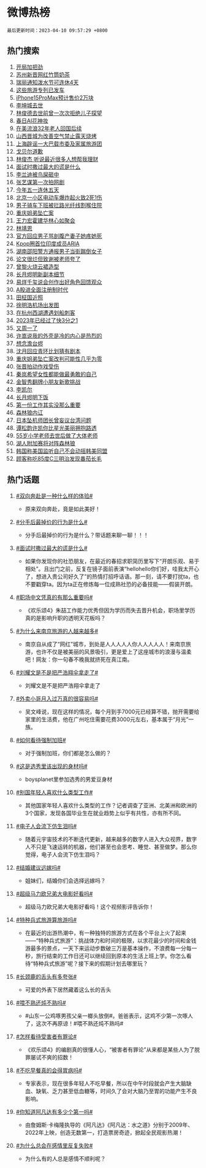 # 微博热榜

`最后更新时间：2023-04-10 09:57:29 +0800`

## 热门搜索

1. [开局加把劲](https://m.weibo.cn/search?containerid=100103type%3D1%26t%3D10%26q%3D%23%E5%BC%80%E5%B1%80%E5%8A%A0%E6%8A%8A%E5%8A%B2%23&stream_entry_id=51&isnewpage=1&extparam=seat%3D1%26stream_entry_id%3D51%26c_type%3D51%26cate%3D10103%26filter_type%3Drealtimehot%26dgr%3D0%26pos%3D0%26display_time%3D1681091848%26pre_seqid%3D1681091848247013081189&luicode=10000011&lfid=106003type%253D25%2526t%253D3%2526disable_hot%253D1%2526filter_type%253Drealtimehot)
1. [苏州新晋网红竹筒奶茶](https://m.weibo.cn/search?containerid=100103type%3D1%26t%3D10%26q%3D%23%E8%8B%8F%E5%B7%9E%E6%96%B0%E6%99%8B%E7%BD%91%E7%BA%A2%E7%AB%B9%E7%AD%92%E5%A5%B6%E8%8C%B6%23&stream_entry_id=31&isnewpage=1&extparam=seat%3D1%26filter_type%3Drealtimehot%26lcate%3D5001%26flag%3D0%26stream_entry_id%3D31%26realpos%3D1%26pos%3D0%26q%3D%2523%25E8%258B%258F%25E5%25B7%259E%25E6%2596%25B0%25E6%2599%258B%25E7%25BD%2591%25E7%25BA%25A2%25E7%25AB%25B9%25E7%25AD%2592%25E5%25A5%25B6%25E8%258C%25B6%2523%26band_rank%3D1%26cate%3D5001%26dgr%3D0%26c_type%3D31%26display_time%3D1681091848%26pre_seqid%3D1681091848247013081189&luicode=10000011&lfid=106003type%253D25%2526t%253D3%2526disable_hot%253D1%2526filter_type%253Drealtimehot)
1. [瑞丽通知泼水节可连休4天](https://m.weibo.cn/search?containerid=100103type%3D1%26t%3D10%26q%3D%23%E7%91%9E%E4%B8%BD%E9%80%9A%E7%9F%A5%E6%B3%BC%E6%B0%B4%E8%8A%82%E5%8F%AF%E8%BF%9E%E4%BC%914%E5%A4%A9%23&stream_entry_id=31&isnewpage=1&extparam=seat%3D1%26filter_type%3Drealtimehot%26lcate%3D5001%26flag%3D1%26stream_entry_id%3D31%26realpos%3D2%26pos%3D1%26q%3D%2523%25E7%2591%259E%25E4%25B8%25BD%25E9%2580%259A%25E7%259F%25A5%25E6%25B3%25BC%25E6%25B0%25B4%25E8%258A%2582%25E5%258F%25AF%25E8%25BF%259E%25E4%25BC%25914%25E5%25A4%25A9%2523%26band_rank%3D2%26cate%3D5001%26dgr%3D0%26c_type%3D31%26display_time%3D1681091848%26pre_seqid%3D1681091848247013081189&luicode=10000011&lfid=106003type%253D25%2526t%253D3%2526disable_hot%253D1%2526filter_type%253Drealtimehot)
1. [这些旅游专列已发车](https://m.weibo.cn/search?containerid=100103type%3D1%26t%3D10%26q%3D%23%E8%BF%99%E4%BA%9B%E6%97%85%E6%B8%B8%E4%B8%93%E5%88%97%E5%B7%B2%E5%8F%91%E8%BD%A6%23&stream_entry_id=31&isnewpage=1&extparam=seat%3D1%26filter_type%3Drealtimehot%26lcate%3D5001%26flag%3D0%26stream_entry_id%3D31%26realpos%3D3%26pos%3D2%26q%3D%2523%25E8%25BF%2599%25E4%25BA%259B%25E6%2597%2585%25E6%25B8%25B8%25E4%25B8%2593%25E5%2588%2597%25E5%25B7%25B2%25E5%258F%2591%25E8%25BD%25A6%2523%26band_rank%3D3%26cate%3D5001%26dgr%3D0%26c_type%3D31%26display_time%3D1681091848%26pre_seqid%3D1681091848247013081189&luicode=10000011&lfid=106003type%253D25%2526t%253D3%2526disable_hot%253D1%2526filter_type%253Drealtimehot)
1. [iPhone15ProMax预计售价2万块](https://m.weibo.cn/search?containerid=100103type%3D1%26t%3D10%26q%3D%23iPhone15ProMax%E9%A2%84%E8%AE%A1%E5%94%AE%E4%BB%B72%E4%B8%87%E5%9D%97%23&stream_entry_id=31&isnewpage=1&extparam=seat%3D1%26filter_type%3Drealtimehot%26lcate%3D5001%26flag%3D1%26stream_entry_id%3D31%26realpos%3D4%26pos%3D3%26q%3D%2523iPhone15ProMax%25E9%25A2%2584%25E8%25AE%25A1%25E5%2594%25AE%25E4%25BB%25B72%25E4%25B8%2587%25E5%259D%2597%2523%26band_rank%3D4%26cate%3D5001%26dgr%3D0%26c_type%3D31%26display_time%3D1681091848%26pre_seqid%3D1681091848247013081189&luicode=10000011&lfid=106003type%253D25%2526t%253D3%2526disable_hot%253D1%2526filter_type%253Drealtimehot)
1. [李坤城去世](https://m.weibo.cn/search?containerid=100103type%3D1%26t%3D10%26q%3D%23%E6%9D%8E%E5%9D%A4%E5%9F%8E%E5%8E%BB%E4%B8%96%23&stream_entry_id=31&isnewpage=1&extparam=seat%3D1%26filter_type%3Drealtimehot%26lcate%3D5001%26flag%3D2%26stream_entry_id%3D31%26realpos%3D5%26pos%3D4%26q%3D%2523%25E6%259D%258E%25E5%259D%25A4%25E5%259F%258E%25E5%258E%25BB%25E4%25B8%2596%2523%26band_rank%3D5%26cate%3D5001%26dgr%3D0%26c_type%3D31%26display_time%3D1681091848%26pre_seqid%3D1681091848247013081189&luicode=10000011&lfid=106003type%253D25%2526t%253D3%2526disable_hot%253D1%2526filter_type%253Drealtimehot)
1. [林俊德去世前曾一次次拒绝儿子探望](https://m.weibo.cn/search?containerid=100103type%3D1%26t%3D10%26q%3D%23%E6%9E%97%E4%BF%8A%E5%BE%B7%E5%8E%BB%E4%B8%96%E5%89%8D%E6%9B%BE%E4%B8%80%E6%AC%A1%E6%AC%A1%E6%8B%92%E7%BB%9D%E5%84%BF%E5%AD%90%E6%8E%A2%E6%9C%9B%23&stream_entry_id=31&isnewpage=1&extparam=seat%3D1%26filter_type%3Drealtimehot%26lcate%3D5001%26flag%3D0%26stream_entry_id%3D31%26realpos%3D6%26pos%3D5%26q%3D%2523%25E6%259E%2597%25E4%25BF%258A%25E5%25BE%25B7%25E5%258E%25BB%25E4%25B8%2596%25E5%2589%258D%25E6%259B%25BE%25E4%25B8%2580%25E6%25AC%25A1%25E6%25AC%25A1%25E6%258B%2592%25E7%25BB%259D%25E5%2584%25BF%25E5%25AD%2590%25E6%258E%25A2%25E6%259C%259B%2523%26band_rank%3D6%26cate%3D5001%26dgr%3D0%26c_type%3D31%26display_time%3D1681091848%26pre_seqid%3D1681091848247013081189&luicode=10000011&lfid=106003type%253D25%2526t%253D3%2526disable_hot%253D1%2526filter_type%253Drealtimehot)
1. [春日AI花神妆](https://m.weibo.cn/search?containerid=100103type%3D1%26t%3D10%26q%3D%23%E6%98%A5%E6%97%A5AI%E8%8A%B1%E7%A5%9E%E5%A6%86%23&stream_entry_id=31&isnewpage=1&extparam=seat%3D1%26dgr%3D0%26filter_type%3Drealtimehot%26topic_ad%3D1%26lcate%3D5001%26stream_entry_id%3D31%26pos%3D6%26q%3D%2523%25E6%2598%25A5%25E6%2597%25A5AI%25E8%258A%25B1%25E7%25A5%259E%25E5%25A6%2586%2523%26band_rank%3D7%26cate%3D5001%26adid%3D185859%26c_type%3D31%26display_time%3D1681091848%26pre_seqid%3D1681091848247013081189&luicode=10000011&lfid=106003type%253D25%2526t%253D3%2526disable_hot%253D1%2526filter_type%253Drealtimehot)
1. [在美流浪32年老人回国后续](https://m.weibo.cn/search?containerid=100103type%3D1%26t%3D10%26q%3D%23%E5%9C%A8%E7%BE%8E%E6%B5%81%E6%B5%AA32%E5%B9%B4%E8%80%81%E4%BA%BA%E5%9B%9E%E5%9B%BD%E5%90%8E%E7%BB%AD%23&stream_entry_id=31&isnewpage=1&extparam=seat%3D1%26filter_type%3Drealtimehot%26lcate%3D5001%26flag%3D1%26stream_entry_id%3D31%26realpos%3D7%26pos%3D7%26q%3D%2523%25E5%259C%25A8%25E7%25BE%258E%25E6%25B5%2581%25E6%25B5%25AA32%25E5%25B9%25B4%25E8%2580%2581%25E4%25BA%25BA%25E5%259B%259E%25E5%259B%25BD%25E5%2590%258E%25E7%25BB%25AD%2523%26band_rank%3D7%26cate%3D5001%26dgr%3D0%26c_type%3D31%26display_time%3D1681091848%26pre_seqid%3D1681091848247013081189&luicode=10000011&lfid=106003type%253D25%2526t%253D3%2526disable_hot%253D1%2526filter_type%253Drealtimehot)
1. [山西晋城为改善空气禁止露天烧烤](https://m.weibo.cn/search?containerid=100103type%3D1%26t%3D10%26q%3D%23%E5%B1%B1%E8%A5%BF%E6%99%8B%E5%9F%8E%E4%B8%BA%E6%94%B9%E5%96%84%E7%A9%BA%E6%B0%94%E7%A6%81%E6%AD%A2%E9%9C%B2%E5%A4%A9%E7%83%A7%E7%83%A4%23&stream_entry_id=31&isnewpage=1&extparam=seat%3D1%26filter_type%3Drealtimehot%26lcate%3D5001%26flag%3D1%26stream_entry_id%3D31%26realpos%3D8%26pos%3D8%26q%3D%2523%25E5%25B1%25B1%25E8%25A5%25BF%25E6%2599%258B%25E5%259F%258E%25E4%25B8%25BA%25E6%2594%25B9%25E5%2596%2584%25E7%25A9%25BA%25E6%25B0%2594%25E7%25A6%2581%25E6%25AD%25A2%25E9%259C%25B2%25E5%25A4%25A9%25E7%2583%25A7%25E7%2583%25A4%2523%26band_rank%3D8%26cate%3D5001%26dgr%3D0%26c_type%3D31%26display_time%3D1681091848%26pre_seqid%3D1681091848247013081189&luicode=10000011&lfid=106003type%253D25%2526t%253D3%2526disable_hot%253D1%2526filter_type%253Drealtimehot)
1. [上海辟谣一大巴载市委及家属旅游团](https://m.weibo.cn/search?containerid=100103type%3D1%26t%3D10%26q%3D%23%E4%B8%8A%E6%B5%B7%E8%BE%9F%E8%B0%A3%E4%B8%80%E5%A4%A7%E5%B7%B4%E8%BD%BD%E5%B8%82%E5%A7%94%E5%8F%8A%E5%AE%B6%E5%B1%9E%E6%97%85%E6%B8%B8%E5%9B%A2%23&stream_entry_id=31&isnewpage=1&extparam=seat%3D1%26filter_type%3Drealtimehot%26lcate%3D5001%26flag%3D0%26stream_entry_id%3D31%26realpos%3D9%26pos%3D9%26q%3D%2523%25E4%25B8%258A%25E6%25B5%25B7%25E8%25BE%259F%25E8%25B0%25A3%25E4%25B8%2580%25E5%25A4%25A7%25E5%25B7%25B4%25E8%25BD%25BD%25E5%25B8%2582%25E5%25A7%2594%25E5%258F%258A%25E5%25AE%25B6%25E5%25B1%259E%25E6%2597%2585%25E6%25B8%25B8%25E5%259B%25A2%2523%26band_rank%3D9%26cate%3D5001%26dgr%3D0%26c_type%3D31%26display_time%3D1681091848%26pre_seqid%3D1681091848247013081189&luicode=10000011&lfid=106003type%253D25%2526t%253D3%2526disable_hot%253D1%2526filter_type%253Drealtimehot)
1. [戈贝尔道歉](https://m.weibo.cn/search?containerid=100103type%3D1%26t%3D10%26q%3D%23%E6%88%88%E8%B4%9D%E5%B0%94%E9%81%93%E6%AD%89%23&stream_entry_id=31&isnewpage=1&extparam=seat%3D1%26filter_type%3Drealtimehot%26lcate%3D5001%26flag%3D1%26stream_entry_id%3D31%26realpos%3D10%26pos%3D10%26q%3D%2523%25E6%2588%2588%25E8%25B4%259D%25E5%25B0%2594%25E9%2581%2593%25E6%25AD%2589%2523%26band_rank%3D10%26cate%3D5001%26dgr%3D0%26c_type%3D31%26display_time%3D1681091848%26pre_seqid%3D1681091848247013081189&luicode=10000011&lfid=106003type%253D25%2526t%253D3%2526disable_hot%253D1%2526filter_type%253Drealtimehot)
1. [林俊杰 听说最近很多人想帮我理财](https://m.weibo.cn/search?containerid=100103type%3D1%26t%3D10%26q%3D%E6%9E%97%E4%BF%8A%E6%9D%B0+%E5%90%AC%E8%AF%B4%E6%9C%80%E8%BF%91%E5%BE%88%E5%A4%9A%E4%BA%BA%E6%83%B3%E5%B8%AE%E6%88%91%E7%90%86%E8%B4%A2&stream_entry_id=31&isnewpage=1&extparam=seat%3D1%26filter_type%3Drealtimehot%26lcate%3D5001%26flag%3D2%26stream_entry_id%3D31%26realpos%3D11%26pos%3D11%26q%3D%25E6%259E%2597%25E4%25BF%258A%25E6%259D%25B0%2520%25E5%2590%25AC%25E8%25AF%25B4%25E6%259C%2580%25E8%25BF%2591%25E5%25BE%2588%25E5%25A4%259A%25E4%25BA%25BA%25E6%2583%25B3%25E5%25B8%25AE%25E6%2588%2591%25E7%2590%2586%25E8%25B4%25A2%26band_rank%3D11%26cate%3D5001%26dgr%3D0%26c_type%3D31%26display_time%3D1681091848%26pre_seqid%3D1681091848247013081189&luicode=10000011&lfid=106003type%253D25%2526t%253D3%2526disable_hot%253D1%2526filter_type%253Drealtimehot)
1. [面试时撒过最大的谎是什么](https://m.weibo.cn/search?containerid=100103type%3D1%26t%3D10%26q%3D%23%E9%9D%A2%E8%AF%95%E6%97%B6%E6%92%92%E8%BF%87%E6%9C%80%E5%A4%A7%E7%9A%84%E8%B0%8E%E6%98%AF%E4%BB%80%E4%B9%88%23&stream_entry_id=31&isnewpage=1&extparam=seat%3D1%26filter_type%3Drealtimehot%26lcate%3D5001%26flag%3D1%26stream_entry_id%3D31%26realpos%3D12%26pos%3D12%26q%3D%2523%25E9%259D%25A2%25E8%25AF%2595%25E6%2597%25B6%25E6%2592%2592%25E8%25BF%2587%25E6%259C%2580%25E5%25A4%25A7%25E7%259A%2584%25E8%25B0%258E%25E6%2598%25AF%25E4%25BB%2580%25E4%25B9%2588%2523%26band_rank%3D12%26cate%3D5001%26dgr%3D0%26c_type%3D31%26display_time%3D1681091848%26pre_seqid%3D1681091848247013081189&luicode=10000011&lfid=106003type%253D25%2526t%253D3%2526disable_hot%253D1%2526filter_type%253Drealtimehot)
1. [李兰迪被鸟屎砸中](https://m.weibo.cn/search?containerid=100103type%3D1%26t%3D10%26q%3D%23%E6%9D%8E%E5%85%B0%E8%BF%AA%E8%A2%AB%E9%B8%9F%E5%B1%8E%E7%A0%B8%E4%B8%AD%23&stream_entry_id=31&isnewpage=1&extparam=seat%3D1%26filter_type%3Drealtimehot%26lcate%3D5001%26flag%3D0%26stream_entry_id%3D31%26realpos%3D13%26pos%3D13%26q%3D%2523%25E6%259D%258E%25E5%2585%25B0%25E8%25BF%25AA%25E8%25A2%25AB%25E9%25B8%259F%25E5%25B1%258E%25E7%25A0%25B8%25E4%25B8%25AD%2523%26band_rank%3D13%26cate%3D5001%26dgr%3D0%26c_type%3D31%26display_time%3D1681091848%26pre_seqid%3D1681091848247013081189&luicode=10000011&lfid=106003type%253D25%2526t%253D3%2526disable_hot%253D1%2526filter_type%253Drealtimehot)
1. [张艺谋第一次拍网剧](https://m.weibo.cn/search?containerid=100103type%3D1%26t%3D10%26q%3D%23%E5%BC%A0%E8%89%BA%E8%B0%8B%E7%AC%AC%E4%B8%80%E6%AC%A1%E6%8B%8D%E7%BD%91%E5%89%A7%23&stream_entry_id=31&isnewpage=1&extparam=seat%3D1%26filter_type%3Drealtimehot%26lcate%3D5001%26flag%3D0%26stream_entry_id%3D31%26realpos%3D14%26pos%3D14%26q%3D%2523%25E5%25BC%25A0%25E8%2589%25BA%25E8%25B0%258B%25E7%25AC%25AC%25E4%25B8%2580%25E6%25AC%25A1%25E6%258B%258D%25E7%25BD%2591%25E5%2589%25A7%2523%26band_rank%3D14%26cate%3D5001%26dgr%3D0%26c_type%3D31%26display_time%3D1681091848%26pre_seqid%3D1681091848247013081189&luicode=10000011&lfid=106003type%253D25%2526t%253D3%2526disable_hot%253D1%2526filter_type%253Drealtimehot)
1. [今年五一连休五天](https://m.weibo.cn/search?containerid=100103type%3D1%26t%3D10%26q%3D%23%E4%BB%8A%E5%B9%B4%E4%BA%94%E4%B8%80%E8%BF%9E%E4%BC%91%E4%BA%94%E5%A4%A9%23&stream_entry_id=31&isnewpage=1&extparam=seat%3D1%26filter_type%3Drealtimehot%26lcate%3D5001%26flag%3D1%26stream_entry_id%3D31%26realpos%3D15%26pos%3D15%26q%3D%2523%25E4%25BB%258A%25E5%25B9%25B4%25E4%25BA%2594%25E4%25B8%2580%25E8%25BF%259E%25E4%25BC%2591%25E4%25BA%2594%25E5%25A4%25A9%2523%26band_rank%3D15%26cate%3D5001%26dgr%3D0%26c_type%3D31%26display_time%3D1681091848%26pre_seqid%3D1681091848247013081189&luicode=10000011&lfid=106003type%253D25%2526t%253D3%2526disable_hot%253D1%2526filter_type%253Drealtimehot)
1. [北京一小区电动车爆炸起火致2死1伤](https://m.weibo.cn/search?containerid=100103type%3D1%26t%3D10%26q%3D%23%E5%8C%97%E4%BA%AC%E4%B8%80%E5%B0%8F%E5%8C%BA%E7%94%B5%E5%8A%A8%E8%BD%A6%E7%88%86%E7%82%B8%E8%B5%B7%E7%81%AB%E8%87%B42%E6%AD%BB1%E4%BC%A4%23&stream_entry_id=31&isnewpage=1&extparam=seat%3D1%26filter_type%3Drealtimehot%26lcate%3D5001%26flag%3D0%26stream_entry_id%3D31%26realpos%3D16%26pos%3D16%26q%3D%2523%25E5%258C%2597%25E4%25BA%25AC%25E4%25B8%2580%25E5%25B0%258F%25E5%258C%25BA%25E7%2594%25B5%25E5%258A%25A8%25E8%25BD%25A6%25E7%2588%2586%25E7%2582%25B8%25E8%25B5%25B7%25E7%2581%25AB%25E8%2587%25B42%25E6%25AD%25BB1%25E4%25BC%25A4%2523%26band_rank%3D16%26cate%3D5001%26dgr%3D0%26c_type%3D31%26display_time%3D1681091848%26pre_seqid%3D1681091848247013081189&luicode=10000011&lfid=106003type%253D25%2526t%253D3%2526disable_hot%253D1%2526filter_type%253Drealtimehot)
1. [男子骑车下班被拦路光纤线割喉住院](https://m.weibo.cn/search?containerid=100103type%3D1%26t%3D10%26q%3D%23%E7%94%B7%E5%AD%90%E9%AA%91%E8%BD%A6%E4%B8%8B%E7%8F%AD%E8%A2%AB%E6%8B%A6%E8%B7%AF%E5%85%89%E7%BA%A4%E7%BA%BF%E5%89%B2%E5%96%89%E4%BD%8F%E9%99%A2%23&stream_entry_id=31&isnewpage=1&extparam=seat%3D1%26filter_type%3Drealtimehot%26lcate%3D5001%26flag%3D0%26stream_entry_id%3D31%26realpos%3D17%26pos%3D17%26q%3D%2523%25E7%2594%25B7%25E5%25AD%2590%25E9%25AA%2591%25E8%25BD%25A6%25E4%25B8%258B%25E7%258F%25AD%25E8%25A2%25AB%25E6%258B%25A6%25E8%25B7%25AF%25E5%2585%2589%25E7%25BA%25A4%25E7%25BA%25BF%25E5%2589%25B2%25E5%2596%2589%25E4%25BD%258F%25E9%2599%25A2%2523%26band_rank%3D17%26cate%3D5001%26dgr%3D0%26c_type%3D31%26display_time%3D1681091848%26pre_seqid%3D1681091848247013081189&luicode=10000011&lfid=106003type%253D25%2526t%253D3%2526disable_hot%253D1%2526filter_type%253Drealtimehot)
1. [重庆姐弟坠亡案](https://m.weibo.cn/search?containerid=100103type%3D1%26t%3D10%26q%3D%E9%87%8D%E5%BA%86%E5%A7%90%E5%BC%9F%E5%9D%A0%E4%BA%A1%E6%A1%88&stream_entry_id=31&isnewpage=1&extparam=seat%3D1%26filter_type%3Drealtimehot%26lcate%3D5001%26flag%3D0%26stream_entry_id%3D31%26realpos%3D18%26pos%3D18%26q%3D%25E9%2587%258D%25E5%25BA%2586%25E5%25A7%2590%25E5%25BC%259F%25E5%259D%25A0%25E4%25BA%25A1%25E6%25A1%2588%26band_rank%3D18%26cate%3D5001%26dgr%3D0%26c_type%3D31%26display_time%3D1681091848%26pre_seqid%3D1681091848247013081189&luicode=10000011&lfid=106003type%253D25%2526t%253D3%2526disable_hot%253D1%2526filter_type%253Drealtimehot)
1. [王力宏霍建华林心如聚会](https://m.weibo.cn/search?containerid=100103type%3D1%26t%3D10%26q%3D%23%E7%8E%8B%E5%8A%9B%E5%AE%8F%E9%9C%8D%E5%BB%BA%E5%8D%8E%E6%9E%97%E5%BF%83%E5%A6%82%E8%81%9A%E4%BC%9A%23&stream_entry_id=31&isnewpage=1&extparam=seat%3D1%26filter_type%3Drealtimehot%26lcate%3D5001%26flag%3D2%26stream_entry_id%3D31%26realpos%3D19%26pos%3D19%26q%3D%2523%25E7%258E%258B%25E5%258A%259B%25E5%25AE%258F%25E9%259C%258D%25E5%25BB%25BA%25E5%258D%258E%25E6%259E%2597%25E5%25BF%2583%25E5%25A6%2582%25E8%2581%259A%25E4%25BC%259A%2523%26band_rank%3D19%26cate%3D5001%26dgr%3D0%26c_type%3D31%26display_time%3D1681091848%26pre_seqid%3D1681091848247013081189&luicode=10000011&lfid=106003type%253D25%2526t%253D3%2526disable_hot%253D1%2526filter_type%253Drealtimehot)
1. [林靖恩](https://m.weibo.cn/search?containerid=100103type%3D1%26t%3D10%26q%3D%E6%9E%97%E9%9D%96%E6%81%A9&stream_entry_id=31&isnewpage=1&extparam=seat%3D1%26filter_type%3Drealtimehot%26lcate%3D5001%26flag%3D0%26stream_entry_id%3D31%26realpos%3D20%26pos%3D20%26q%3D%25E6%259E%2597%25E9%259D%2596%25E6%2581%25A9%26band_rank%3D20%26cate%3D5001%26dgr%3D0%26c_type%3D31%26display_time%3D1681091848%26pre_seqid%3D1681091848247013081189&luicode=10000011&lfid=106003type%253D25%2526t%253D3%2526disable_hot%253D1%2526filter_type%253Drealtimehot)
1. [官方回应男子骂剖腹产妻子她疼她死](https://m.weibo.cn/search?containerid=100103type%3D1%26t%3D10%26q%3D%23%E5%AE%98%E6%96%B9%E5%9B%9E%E5%BA%94%E7%94%B7%E5%AD%90%E9%AA%82%E5%89%96%E8%85%B9%E4%BA%A7%E5%A6%BB%E5%AD%90%E5%A5%B9%E7%96%BC%E5%A5%B9%E6%AD%BB%23&stream_entry_id=31&isnewpage=1&extparam=seat%3D1%26filter_type%3Drealtimehot%26lcate%3D5001%26flag%3D0%26stream_entry_id%3D31%26realpos%3D21%26pos%3D21%26q%3D%2523%25E5%25AE%2598%25E6%2596%25B9%25E5%259B%259E%25E5%25BA%2594%25E7%2594%25B7%25E5%25AD%2590%25E9%25AA%2582%25E5%2589%2596%25E8%2585%25B9%25E4%25BA%25A7%25E5%25A6%25BB%25E5%25AD%2590%25E5%25A5%25B9%25E7%2596%25BC%25E5%25A5%25B9%25E6%25AD%25BB%2523%26band_rank%3D21%26cate%3D5001%26dgr%3D0%26c_type%3D31%26display_time%3D1681091848%26pre_seqid%3D1681091848247013081189&luicode=10000011&lfid=106003type%253D25%2526t%253D3%2526disable_hot%253D1%2526filter_type%253Drealtimehot)
1. [Kpop圈首位印度成员ARIA](https://m.weibo.cn/search?containerid=100103type%3D1%26t%3D10%26q%3D%23Kpop%E5%9C%88%E9%A6%96%E4%BD%8D%E5%8D%B0%E5%BA%A6%E6%88%90%E5%91%98ARIA%23&stream_entry_id=31&isnewpage=1&extparam=seat%3D1%26filter_type%3Drealtimehot%26lcate%3D5001%26flag%3D1%26stream_entry_id%3D31%26realpos%3D22%26pos%3D22%26q%3D%2523Kpop%25E5%259C%2588%25E9%25A6%2596%25E4%25BD%258D%25E5%258D%25B0%25E5%25BA%25A6%25E6%2588%2590%25E5%2591%2598ARIA%2523%26band_rank%3D22%26cate%3D5001%26dgr%3D0%26c_type%3D31%26display_time%3D1681091848%26pre_seqid%3D1681091848247013081189&luicode=10000011&lfid=106003type%253D25%2526t%253D3%2526disable_hot%253D1%2526filter_type%253Drealtimehot)
1. [湖南邵阳警方通报男子当街踹倒女子](https://m.weibo.cn/search?containerid=100103type%3D1%26t%3D10%26q%3D%23%E6%B9%96%E5%8D%97%E9%82%B5%E9%98%B3%E8%AD%A6%E6%96%B9%E9%80%9A%E6%8A%A5%E7%94%B7%E5%AD%90%E5%BD%93%E8%A1%97%E8%B8%B9%E5%80%92%E5%A5%B3%E5%AD%90%23&stream_entry_id=31&isnewpage=1&extparam=seat%3D1%26filter_type%3Drealtimehot%26lcate%3D5001%26flag%3D0%26stream_entry_id%3D31%26realpos%3D23%26pos%3D23%26q%3D%2523%25E6%25B9%2596%25E5%258D%2597%25E9%2582%25B5%25E9%2598%25B3%25E8%25AD%25A6%25E6%2596%25B9%25E9%2580%259A%25E6%258A%25A5%25E7%2594%25B7%25E5%25AD%2590%25E5%25BD%2593%25E8%25A1%2597%25E8%25B8%25B9%25E5%2580%2592%25E5%25A5%25B3%25E5%25AD%2590%2523%26band_rank%3D23%26cate%3D5001%26dgr%3D0%26c_type%3D31%26display_time%3D1681091848%26pre_seqid%3D1681091848247013081189&luicode=10000011&lfid=106003type%253D25%2526t%253D3%2526disable_hot%253D1%2526filter_type%253Drealtimehot)
1. [论文很烂但致谢被老师夸了](https://m.weibo.cn/search?containerid=100103type%3D1%26t%3D10%26q%3D%23%E8%AE%BA%E6%96%87%E5%BE%88%E7%83%82%E4%BD%86%E8%87%B4%E8%B0%A2%E8%A2%AB%E8%80%81%E5%B8%88%E5%A4%B8%E4%BA%86%23&stream_entry_id=31&isnewpage=1&extparam=seat%3D1%26filter_type%3Drealtimehot%26lcate%3D5001%26flag%3D0%26stream_entry_id%3D31%26realpos%3D24%26pos%3D24%26q%3D%2523%25E8%25AE%25BA%25E6%2596%2587%25E5%25BE%2588%25E7%2583%2582%25E4%25BD%2586%25E8%2587%25B4%25E8%25B0%25A2%25E8%25A2%25AB%25E8%2580%2581%25E5%25B8%2588%25E5%25A4%25B8%25E4%25BA%2586%2523%26band_rank%3D24%26cate%3D5001%26dgr%3D0%26c_type%3D31%26display_time%3D1681091848%26pre_seqid%3D1681091848247013081189&luicode=10000011&lfid=106003type%253D25%2526t%253D3%2526disable_hot%253D1%2526filter_type%253Drealtimehot)
1. [曾黎火烧云裙造型](https://m.weibo.cn/search?containerid=100103type%3D1%26t%3D10%26q%3D%23%E6%9B%BE%E9%BB%8E%E7%81%AB%E7%83%A7%E4%BA%91%E8%A3%99%E9%80%A0%E5%9E%8B%23&stream_entry_id=31&isnewpage=1&extparam=seat%3D1%26filter_type%3Drealtimehot%26lcate%3D5001%26flag%3D0%26stream_entry_id%3D31%26realpos%3D25%26pos%3D25%26q%3D%2523%25E6%259B%25BE%25E9%25BB%258E%25E7%2581%25AB%25E7%2583%25A7%25E4%25BA%2591%25E8%25A3%2599%25E9%2580%25A0%25E5%259E%258B%2523%26band_rank%3D25%26cate%3D5001%26dgr%3D0%26c_type%3D31%26display_time%3D1681091848%26pre_seqid%3D1681091848247013081189&luicode=10000011&lfid=106003type%253D25%2526t%253D3%2526disable_hot%253D1%2526filter_type%253Drealtimehot)
1. [长月烬明新副本细节](https://m.weibo.cn/search?containerid=100103type%3D1%26t%3D10%26q%3D%23%E9%95%BF%E6%9C%88%E7%83%AC%E6%98%8E%E6%96%B0%E5%89%AF%E6%9C%AC%E7%BB%86%E8%8A%82%23&stream_entry_id=31&isnewpage=1&extparam=seat%3D1%26filter_type%3Drealtimehot%26lcate%3D5001%26flag%3D1%26stream_entry_id%3D31%26realpos%3D26%26pos%3D26%26q%3D%2523%25E9%2595%25BF%25E6%259C%2588%25E7%2583%25AC%25E6%2598%258E%25E6%2596%25B0%25E5%2589%25AF%25E6%259C%25AC%25E7%25BB%2586%25E8%258A%2582%2523%26band_rank%3D26%26cate%3D5001%26dgr%3D0%26c_type%3D31%26display_time%3D1681091848%26pre_seqid%3D1681091848247013081189&luicode=10000011&lfid=106003type%253D25%2526t%253D3%2526disable_hot%253D1%2526filter_type%253Drealtimehot)
1. [易烊千玺说会创作出好角色回馈观众](https://m.weibo.cn/search?containerid=100103type%3D1%26t%3D10%26q%3D%23%E6%98%93%E7%83%8A%E5%8D%83%E7%8E%BA%E8%AF%B4%E4%BC%9A%E5%88%9B%E4%BD%9C%E5%87%BA%E5%A5%BD%E8%A7%92%E8%89%B2%E5%9B%9E%E9%A6%88%E8%A7%82%E4%BC%97%23&stream_entry_id=31&isnewpage=1&extparam=seat%3D1%26filter_type%3Drealtimehot%26lcate%3D5001%26flag%3D1%26stream_entry_id%3D31%26realpos%3D27%26pos%3D27%26q%3D%2523%25E6%2598%2593%25E7%2583%258A%25E5%258D%2583%25E7%258E%25BA%25E8%25AF%25B4%25E4%25BC%259A%25E5%2588%259B%25E4%25BD%259C%25E5%2587%25BA%25E5%25A5%25BD%25E8%25A7%2592%25E8%2589%25B2%25E5%259B%259E%25E9%25A6%2588%25E8%25A7%2582%25E4%25BC%2597%2523%26band_rank%3D27%26cate%3D5001%26dgr%3D0%26c_type%3D31%26display_time%3D1681091848%26pre_seqid%3D1681091848247013081189&luicode=10000011&lfid=106003type%253D25%2526t%253D3%2526disable_hot%253D1%2526filter_type%253Drealtimehot)
1. [A股进全面注册制时代](https://m.weibo.cn/search?containerid=100103type%3D1%26t%3D10%26q%3D%23A%E8%82%A1%E8%BF%9B%E5%85%A8%E9%9D%A2%E6%B3%A8%E5%86%8C%E5%88%B6%E6%97%B6%E4%BB%A3%23&stream_entry_id=31&isnewpage=1&extparam=seat%3D1%26filter_type%3Drealtimehot%26lcate%3D5001%26flag%3D1%26stream_entry_id%3D31%26realpos%3D28%26pos%3D28%26q%3D%2523A%25E8%2582%25A1%25E8%25BF%259B%25E5%2585%25A8%25E9%259D%25A2%25E6%25B3%25A8%25E5%2586%258C%25E5%2588%25B6%25E6%2597%25B6%25E4%25BB%25A3%2523%26band_rank%3D28%26cate%3D5001%26dgr%3D0%26c_type%3D31%26display_time%3D1681091848%26pre_seqid%3D1681091848247013081189&luicode=10000011&lfid=106003type%253D25%2526t%253D3%2526disable_hot%253D1%2526filter_type%253Drealtimehot)
1. [田柾国近照](https://m.weibo.cn/search?containerid=100103type%3D1%26t%3D10%26q%3D%23%E7%94%B0%E6%9F%BE%E5%9B%BD%E8%BF%91%E7%85%A7%23&stream_entry_id=31&isnewpage=1&extparam=seat%3D1%26filter_type%3Drealtimehot%26lcate%3D5001%26flag%3D0%26stream_entry_id%3D31%26realpos%3D29%26pos%3D29%26q%3D%2523%25E7%2594%25B0%25E6%259F%25BE%25E5%259B%25BD%25E8%25BF%2591%25E7%2585%25A7%2523%26band_rank%3D29%26cate%3D5001%26dgr%3D0%26c_type%3D31%26display_time%3D1681091848%26pre_seqid%3D1681091848247013081189&luicode=10000011&lfid=106003type%253D25%2526t%253D3%2526disable_hot%253D1%2526filter_type%253Drealtimehot)
1. [徐明浩机场出发图](https://m.weibo.cn/search?containerid=100103type%3D1%26t%3D10%26q%3D%23%E5%BE%90%E6%98%8E%E6%B5%A9%E6%9C%BA%E5%9C%BA%E5%87%BA%E5%8F%91%E5%9B%BE%23&stream_entry_id=31&isnewpage=1&extparam=seat%3D1%26filter_type%3Drealtimehot%26lcate%3D5001%26flag%3D1%26stream_entry_id%3D31%26realpos%3D30%26pos%3D30%26q%3D%2523%25E5%25BE%2590%25E6%2598%258E%25E6%25B5%25A9%25E6%259C%25BA%25E5%259C%25BA%25E5%2587%25BA%25E5%258F%2591%25E5%259B%25BE%2523%26band_rank%3D30%26cate%3D5001%26dgr%3D0%26c_type%3D31%26display_time%3D1681091848%26pre_seqid%3D1681091848247013081189&luicode=10000011&lfid=106003type%253D25%2526t%253D3%2526disable_hot%253D1%2526filter_type%253Drealtimehot)
1. [在杭州西湖遭遇划船刺客](https://m.weibo.cn/search?containerid=100103type%3D1%26t%3D10%26q%3D%23%E5%9C%A8%E6%9D%AD%E5%B7%9E%E8%A5%BF%E6%B9%96%E9%81%AD%E9%81%87%E5%88%92%E8%88%B9%E5%88%BA%E5%AE%A2%23&stream_entry_id=31&isnewpage=1&extparam=seat%3D1%26filter_type%3Drealtimehot%26lcate%3D5001%26flag%3D1%26stream_entry_id%3D31%26realpos%3D31%26pos%3D31%26q%3D%2523%25E5%259C%25A8%25E6%259D%25AD%25E5%25B7%259E%25E8%25A5%25BF%25E6%25B9%2596%25E9%2581%25AD%25E9%2581%2587%25E5%2588%2592%25E8%2588%25B9%25E5%2588%25BA%25E5%25AE%25A2%2523%26band_rank%3D31%26cate%3D5001%26dgr%3D0%26c_type%3D31%26display_time%3D1681091848%26pre_seqid%3D1681091848247013081189&luicode=10000011&lfid=106003type%253D25%2526t%253D3%2526disable_hot%253D1%2526filter_type%253Drealtimehot)
1. [2023年已经过了快3分之1](https://m.weibo.cn/search?containerid=100103type%3D1%26t%3D10%26q%3D%232023%E5%B9%B4%E5%B7%B2%E7%BB%8F%E8%BF%87%E4%BA%86%E5%BF%AB3%E5%88%86%E4%B9%8B1%23&stream_entry_id=31&isnewpage=1&extparam=seat%3D1%26filter_type%3Drealtimehot%26lcate%3D5001%26flag%3D1%26stream_entry_id%3D31%26realpos%3D32%26pos%3D32%26q%3D%25232023%25E5%25B9%25B4%25E5%25B7%25B2%25E7%25BB%258F%25E8%25BF%2587%25E4%25BA%2586%25E5%25BF%25AB3%25E5%2588%2586%25E4%25B9%258B1%2523%26band_rank%3D32%26cate%3D5001%26dgr%3D0%26c_type%3D31%26display_time%3D1681091848%26pre_seqid%3D1681091848247013081189&luicode=10000011&lfid=106003type%253D25%2526t%253D3%2526disable_hot%253D1%2526filter_type%253Drealtimehot)
1. [又周一了](https://m.weibo.cn/search?containerid=100103type%3D1%26t%3D10%26q%3D%E5%8F%88%E5%91%A8%E4%B8%80%E4%BA%86&stream_entry_id=31&isnewpage=1&extparam=seat%3D1%26filter_type%3Drealtimehot%26lcate%3D5001%26flag%3D0%26stream_entry_id%3D31%26realpos%3D33%26pos%3D33%26q%3D%25E5%258F%2588%25E5%2591%25A8%25E4%25B8%2580%25E4%25BA%2586%26band_rank%3D33%26cate%3D5001%26dgr%3D0%26c_type%3D31%26display_time%3D1681091848%26pre_seqid%3D1681091848247013081189&luicode=10000011&lfid=106003type%253D25%2526t%253D3%2526disable_hot%253D1%2526filter_type%253Drealtimehot)
1. [许嵩说我的外壳是冷的内心是热烈的](https://m.weibo.cn/search?containerid=100103type%3D1%26t%3D10%26q%3D%23%E8%AE%B8%E5%B5%A9%E8%AF%B4%E6%88%91%E7%9A%84%E5%A4%96%E5%A3%B3%E6%98%AF%E5%86%B7%E7%9A%84%E5%86%85%E5%BF%83%E6%98%AF%E7%83%AD%E7%83%88%E7%9A%84%23&stream_entry_id=31&isnewpage=1&extparam=seat%3D1%26filter_type%3Drealtimehot%26lcate%3D5001%26flag%3D1%26stream_entry_id%3D31%26realpos%3D34%26pos%3D34%26q%3D%2523%25E8%25AE%25B8%25E5%25B5%25A9%25E8%25AF%25B4%25E6%2588%2591%25E7%259A%2584%25E5%25A4%2596%25E5%25A3%25B3%25E6%2598%25AF%25E5%2586%25B7%25E7%259A%2584%25E5%2586%2585%25E5%25BF%2583%25E6%2598%25AF%25E7%2583%25AD%25E7%2583%2588%25E7%259A%2584%2523%26band_rank%3D34%26cate%3D5001%26dgr%3D0%26c_type%3D31%26display_time%3D1681091848%26pre_seqid%3D1681091848247013081189&luicode=10000011&lfid=106003type%253D25%2526t%253D3%2526disable_hot%253D1%2526filter_type%253Drealtimehot)
1. [想念澹台烬](https://m.weibo.cn/search?containerid=100103type%3D1%26t%3D10%26q%3D%23%E6%83%B3%E5%BF%B5%E6%BE%B9%E5%8F%B0%E7%83%AC%23&stream_entry_id=31&isnewpage=1&extparam=seat%3D1%26filter_type%3Drealtimehot%26lcate%3D5001%26flag%3D1%26stream_entry_id%3D31%26realpos%3D35%26pos%3D35%26q%3D%2523%25E6%2583%25B3%25E5%25BF%25B5%25E6%25BE%25B9%25E5%258F%25B0%25E7%2583%25AC%2523%26band_rank%3D35%26cate%3D5001%26dgr%3D0%26c_type%3D31%26display_time%3D1681091848%26pre_seqid%3D1681091848247013081189&luicode=10000011&lfid=106003type%253D25%2526t%253D3%2526disable_hot%253D1%2526filter_type%253Drealtimehot)
1. [沈月回应青环比划猜有剧本](https://m.weibo.cn/search?containerid=100103type%3D1%26t%3D10%26q%3D%23%E6%B2%88%E6%9C%88%E5%9B%9E%E5%BA%94%E9%9D%92%E7%8E%AF%E6%AF%94%E5%88%92%E7%8C%9C%E6%9C%89%E5%89%A7%E6%9C%AC%23&stream_entry_id=31&isnewpage=1&extparam=seat%3D1%26filter_type%3Drealtimehot%26lcate%3D5001%26flag%3D1%26stream_entry_id%3D31%26realpos%3D36%26pos%3D36%26q%3D%2523%25E6%25B2%2588%25E6%259C%2588%25E5%259B%259E%25E5%25BA%2594%25E9%259D%2592%25E7%258E%25AF%25E6%25AF%2594%25E5%2588%2592%25E7%258C%259C%25E6%259C%2589%25E5%2589%25A7%25E6%259C%25AC%2523%26band_rank%3D36%26cate%3D5001%26dgr%3D0%26c_type%3D31%26display_time%3D1681091848%26pre_seqid%3D1681091848247013081189&luicode=10000011&lfid=106003type%253D25%2526t%253D3%2526disable_hot%253D1%2526filter_type%253Drealtimehot)
1. [重庆姐弟坠亡案改判可能性几乎为零](https://m.weibo.cn/search?containerid=100103type%3D1%26t%3D10%26q%3D%23%E9%87%8D%E5%BA%86%E5%A7%90%E5%BC%9F%E5%9D%A0%E4%BA%A1%E6%A1%88%E6%94%B9%E5%88%A4%E5%8F%AF%E8%83%BD%E6%80%A7%E5%87%A0%E4%B9%8E%E4%B8%BA%E9%9B%B6%23&stream_entry_id=31&isnewpage=1&extparam=seat%3D1%26filter_type%3Drealtimehot%26lcate%3D5001%26flag%3D0%26stream_entry_id%3D31%26realpos%3D37%26pos%3D37%26q%3D%2523%25E9%2587%258D%25E5%25BA%2586%25E5%25A7%2590%25E5%25BC%259F%25E5%259D%25A0%25E4%25BA%25A1%25E6%25A1%2588%25E6%2594%25B9%25E5%2588%25A4%25E5%258F%25AF%25E8%2583%25BD%25E6%2580%25A7%25E5%2587%25A0%25E4%25B9%258E%25E4%25B8%25BA%25E9%259B%25B6%2523%26band_rank%3D37%26cate%3D5001%26dgr%3D0%26c_type%3D31%26display_time%3D1681091848%26pre_seqid%3D1681091848247013081189&luicode=10000011&lfid=106003type%253D25%2526t%253D3%2526disable_hot%253D1%2526filter_type%253Drealtimehot)
1. [张晋拍动作戏受伤](https://m.weibo.cn/search?containerid=100103type%3D1%26t%3D10%26q%3D%23%E5%BC%A0%E6%99%8B%E6%8B%8D%E5%8A%A8%E4%BD%9C%E6%88%8F%E5%8F%97%E4%BC%A4%23&stream_entry_id=31&isnewpage=1&extparam=seat%3D1%26filter_type%3Drealtimehot%26lcate%3D5001%26flag%3D1%26stream_entry_id%3D31%26realpos%3D38%26pos%3D38%26q%3D%2523%25E5%25BC%25A0%25E6%2599%258B%25E6%258B%258D%25E5%258A%25A8%25E4%25BD%259C%25E6%2588%258F%25E5%258F%2597%25E4%25BC%25A4%2523%26band_rank%3D38%26cate%3D5001%26dgr%3D0%26c_type%3D31%26display_time%3D1681091848%26pre_seqid%3D1681091848247013081189&luicode=10000011&lfid=106003type%253D25%2526t%253D3%2526disable_hot%253D1%2526filter_type%253Drealtimehot)
1. [秦岚希望女性都能做最勇敢的自己](https://m.weibo.cn/search?containerid=100103type%3D1%26t%3D10%26q%3D%23%E7%A7%A6%E5%B2%9A%E5%B8%8C%E6%9C%9B%E5%A5%B3%E6%80%A7%E9%83%BD%E8%83%BD%E5%81%9A%E6%9C%80%E5%8B%87%E6%95%A2%E7%9A%84%E8%87%AA%E5%B7%B1%23&stream_entry_id=31&isnewpage=1&extparam=seat%3D1%26filter_type%3Drealtimehot%26lcate%3D5001%26flag%3D0%26stream_entry_id%3D31%26realpos%3D39%26pos%3D39%26q%3D%2523%25E7%25A7%25A6%25E5%25B2%259A%25E5%25B8%258C%25E6%259C%259B%25E5%25A5%25B3%25E6%2580%25A7%25E9%2583%25BD%25E8%2583%25BD%25E5%2581%259A%25E6%259C%2580%25E5%258B%2587%25E6%2595%25A2%25E7%259A%2584%25E8%2587%25AA%25E5%25B7%25B1%2523%26band_rank%3D39%26cate%3D5001%26dgr%3D0%26c_type%3D31%26display_time%3D1681091848%26pre_seqid%3D1681091848247013081189&luicode=10000011&lfid=106003type%253D25%2526t%253D3%2526disable_hot%253D1%2526filter_type%253Drealtimehot)
1. [金智秀翻牌小朋友新歌挑战](https://m.weibo.cn/search?containerid=100103type%3D1%26t%3D10%26q%3D%23%E9%87%91%E6%99%BA%E7%A7%80%E7%BF%BB%E7%89%8C%E5%B0%8F%E6%9C%8B%E5%8F%8B%E6%96%B0%E6%AD%8C%E6%8C%91%E6%88%98%23&stream_entry_id=31&isnewpage=1&extparam=seat%3D1%26filter_type%3Drealtimehot%26lcate%3D5001%26flag%3D1%26stream_entry_id%3D31%26realpos%3D40%26pos%3D40%26q%3D%2523%25E9%2587%2591%25E6%2599%25BA%25E7%25A7%2580%25E7%25BF%25BB%25E7%2589%258C%25E5%25B0%258F%25E6%259C%258B%25E5%258F%258B%25E6%2596%25B0%25E6%25AD%258C%25E6%258C%2591%25E6%2588%2598%2523%26band_rank%3D40%26cate%3D5001%26dgr%3D0%26c_type%3D31%26display_time%3D1681091848%26pre_seqid%3D1681091848247013081189&luicode=10000011&lfid=106003type%253D25%2526t%253D3%2526disable_hot%253D1%2526filter_type%253Drealtimehot)
1. [李凯尔](https://m.weibo.cn/search?containerid=100103type%3D1%26t%3D10%26q%3D%E6%9D%8E%E5%87%AF%E5%B0%94&stream_entry_id=31&isnewpage=1&extparam=seat%3D1%26filter_type%3Drealtimehot%26lcate%3D5001%26flag%3D1%26stream_entry_id%3D31%26realpos%3D41%26pos%3D41%26q%3D%25E6%259D%258E%25E5%2587%25AF%25E5%25B0%2594%26band_rank%3D41%26cate%3D5001%26dgr%3D0%26c_type%3D31%26display_time%3D1681091848%26pre_seqid%3D1681091848247013081189&luicode=10000011&lfid=106003type%253D25%2526t%253D3%2526disable_hot%253D1%2526filter_type%253Drealtimehot)
1. [长月烬明下饭](https://m.weibo.cn/search?containerid=100103type%3D1%26t%3D10%26q%3D%23%E9%95%BF%E6%9C%88%E7%83%AC%E6%98%8E%E4%B8%8B%E9%A5%AD%23&stream_entry_id=31&isnewpage=1&extparam=seat%3D1%26filter_type%3Drealtimehot%26lcate%3D5001%26flag%3D1%26stream_entry_id%3D31%26realpos%3D42%26pos%3D42%26q%3D%2523%25E9%2595%25BF%25E6%259C%2588%25E7%2583%25AC%25E6%2598%258E%25E4%25B8%258B%25E9%25A5%25AD%2523%26band_rank%3D42%26cate%3D5001%26dgr%3D0%26c_type%3D31%26display_time%3D1681091848%26pre_seqid%3D1681091848247013081189&luicode=10000011&lfid=106003type%253D25%2526t%253D3%2526disable_hot%253D1%2526filter_type%253Drealtimehot)
1. [第一份工作其实没那么重要](https://m.weibo.cn/search?containerid=100103type%3D1%26t%3D10%26q%3D%23%E7%AC%AC%E4%B8%80%E4%BB%BD%E5%B7%A5%E4%BD%9C%E5%85%B6%E5%AE%9E%E6%B2%A1%E9%82%A3%E4%B9%88%E9%87%8D%E8%A6%81%23&stream_entry_id=31&isnewpage=1&extparam=seat%3D1%26filter_type%3Drealtimehot%26lcate%3D5001%26flag%3D0%26stream_entry_id%3D31%26realpos%3D43%26pos%3D43%26q%3D%2523%25E7%25AC%25AC%25E4%25B8%2580%25E4%25BB%25BD%25E5%25B7%25A5%25E4%25BD%259C%25E5%2585%25B6%25E5%25AE%259E%25E6%25B2%25A1%25E9%2582%25A3%25E4%25B9%2588%25E9%2587%258D%25E8%25A6%2581%2523%26band_rank%3D43%26cate%3D5001%26dgr%3D0%26c_type%3D31%26display_time%3D1681091848%26pre_seqid%3D1681091848247013081189&luicode=10000011&lfid=106003type%253D25%2526t%253D3%2526disable_hot%253D1%2526filter_type%253Drealtimehot)
1. [森林狼内讧](https://m.weibo.cn/search?containerid=100103type%3D1%26t%3D10%26q%3D%23%E6%A3%AE%E6%9E%97%E7%8B%BC%E5%86%85%E8%AE%A7%23&stream_entry_id=31&isnewpage=1&extparam=seat%3D1%26filter_type%3Drealtimehot%26lcate%3D5001%26flag%3D0%26stream_entry_id%3D31%26realpos%3D44%26pos%3D44%26q%3D%2523%25E6%25A3%25AE%25E6%259E%2597%25E7%258B%25BC%25E5%2586%2585%25E8%25AE%25A7%2523%26band_rank%3D44%26cate%3D5001%26dgr%3D0%26c_type%3D31%26display_time%3D1681091848%26pre_seqid%3D1681091848247013081189&luicode=10000011&lfid=106003type%253D25%2526t%253D3%2526disable_hot%253D1%2526filter_type%253Drealtimehot)
1. [日本坠机师团长曾妄议台湾问题](https://m.weibo.cn/search?containerid=100103type%3D1%26t%3D10%26q%3D%23%E6%97%A5%E6%9C%AC%E5%9D%A0%E6%9C%BA%E5%B8%88%E5%9B%A2%E9%95%BF%E6%9B%BE%E5%A6%84%E8%AE%AE%E5%8F%B0%E6%B9%BE%E9%97%AE%E9%A2%98%23&stream_entry_id=31&isnewpage=1&extparam=seat%3D1%26filter_type%3Drealtimehot%26lcate%3D5001%26flag%3D0%26stream_entry_id%3D31%26realpos%3D45%26pos%3D45%26q%3D%2523%25E6%2597%25A5%25E6%259C%25AC%25E5%259D%25A0%25E6%259C%25BA%25E5%25B8%2588%25E5%259B%25A2%25E9%2595%25BF%25E6%259B%25BE%25E5%25A6%2584%25E8%25AE%25AE%25E5%258F%25B0%25E6%25B9%25BE%25E9%2597%25AE%25E9%25A2%2598%2523%26band_rank%3D45%26cate%3D5001%26dgr%3D0%26c_type%3D31%26display_time%3D1681091848%26pre_seqid%3D1681091848247013081189&luicode=10000011&lfid=106003type%253D25%2526t%253D3%2526disable_hot%253D1%2526filter_type%253Drealtimehot)
1. [谭松韵许凯你比星光美丽拥抱路透](https://m.weibo.cn/search?containerid=100103type%3D1%26t%3D10%26q%3D%23%E8%B0%AD%E6%9D%BE%E9%9F%B5%E8%AE%B8%E5%87%AF%E4%BD%A0%E6%AF%94%E6%98%9F%E5%85%89%E7%BE%8E%E4%B8%BD%E6%8B%A5%E6%8A%B1%E8%B7%AF%E9%80%8F%23&stream_entry_id=31&isnewpage=1&extparam=seat%3D1%26filter_type%3Drealtimehot%26lcate%3D5001%26flag%3D1%26stream_entry_id%3D31%26realpos%3D46%26pos%3D46%26q%3D%2523%25E8%25B0%25AD%25E6%259D%25BE%25E9%259F%25B5%25E8%25AE%25B8%25E5%2587%25AF%25E4%25BD%25A0%25E6%25AF%2594%25E6%2598%259F%25E5%2585%2589%25E7%25BE%258E%25E4%25B8%25BD%25E6%258B%25A5%25E6%258A%25B1%25E8%25B7%25AF%25E9%2580%258F%2523%26band_rank%3D46%26cate%3D5001%26dgr%3D0%26c_type%3D31%26display_time%3D1681091848%26pre_seqid%3D1681091848247013081189&luicode=10000011&lfid=106003type%253D25%2526t%253D3%2526disable_hot%253D1%2526filter_type%253Drealtimehot)
1. [55岁小学老师去世后做了大体老师](https://m.weibo.cn/search?containerid=100103type%3D1%26t%3D10%26q%3D%2355%E5%B2%81%E5%B0%8F%E5%AD%A6%E8%80%81%E5%B8%88%E5%8E%BB%E4%B8%96%E5%90%8E%E5%81%9A%E4%BA%86%E5%A4%A7%E4%BD%93%E8%80%81%E5%B8%88%23&stream_entry_id=31&isnewpage=1&extparam=seat%3D1%26filter_type%3Drealtimehot%26lcate%3D5001%26flag%3D0%26stream_entry_id%3D31%26realpos%3D47%26pos%3D47%26q%3D%252355%25E5%25B2%2581%25E5%25B0%258F%25E5%25AD%25A6%25E8%2580%2581%25E5%25B8%2588%25E5%258E%25BB%25E4%25B8%2596%25E5%2590%258E%25E5%2581%259A%25E4%25BA%2586%25E5%25A4%25A7%25E4%25BD%2593%25E8%2580%2581%25E5%25B8%2588%2523%26band_rank%3D47%26cate%3D5001%26dgr%3D0%26c_type%3D31%26display_time%3D1681091848%26pre_seqid%3D1681091848247013081189&luicode=10000011&lfid=106003type%253D25%2526t%253D3%2526disable_hot%253D1%2526filter_type%253Drealtimehot)
1. [湖人附加赛将对阵森林狼](https://m.weibo.cn/search?containerid=100103type%3D1%26t%3D10%26q%3D%23%E6%B9%96%E4%BA%BA%E9%99%84%E5%8A%A0%E8%B5%9B%E5%B0%86%E5%AF%B9%E9%98%B5%E6%A3%AE%E6%9E%97%E7%8B%BC%23&stream_entry_id=31&isnewpage=1&extparam=seat%3D1%26filter_type%3Drealtimehot%26lcate%3D5001%26flag%3D0%26stream_entry_id%3D31%26realpos%3D48%26pos%3D48%26q%3D%2523%25E6%25B9%2596%25E4%25BA%25BA%25E9%2599%2584%25E5%258A%25A0%25E8%25B5%259B%25E5%25B0%2586%25E5%25AF%25B9%25E9%2598%25B5%25E6%25A3%25AE%25E6%259E%2597%25E7%258B%25BC%2523%26band_rank%3D48%26cate%3D5001%26dgr%3D0%26c_type%3D31%26display_time%3D1681091848%26pre_seqid%3D1681091848247013081189&luicode=10000011&lfid=106003type%253D25%2526t%253D3%2526disable_hot%253D1%2526filter_type%253Drealtimehot)
1. [韩国称美国监听自己不会动摇韩美同盟](https://m.weibo.cn/search?containerid=100103type%3D1%26t%3D10%26q%3D%23%E9%9F%A9%E5%9B%BD%E7%A7%B0%E7%BE%8E%E5%9B%BD%E7%9B%91%E5%90%AC%E8%87%AA%E5%B7%B1%E4%B8%8D%E4%BC%9A%E5%8A%A8%E6%91%87%E9%9F%A9%E7%BE%8E%E5%90%8C%E7%9B%9F%23&stream_entry_id=31&isnewpage=1&extparam=seat%3D1%26filter_type%3Drealtimehot%26lcate%3D5001%26flag%3D1%26stream_entry_id%3D31%26realpos%3D49%26pos%3D49%26q%3D%2523%25E9%259F%25A9%25E5%259B%25BD%25E7%25A7%25B0%25E7%25BE%258E%25E5%259B%25BD%25E7%259B%2591%25E5%2590%25AC%25E8%2587%25AA%25E5%25B7%25B1%25E4%25B8%258D%25E4%25BC%259A%25E5%258A%25A8%25E6%2591%2587%25E9%259F%25A9%25E7%25BE%258E%25E5%2590%258C%25E7%259B%259F%2523%26band_rank%3D49%26cate%3D5001%26dgr%3D0%26c_type%3D31%26display_time%3D1681091848%26pre_seqid%3D1681091848247013081189&luicode=10000011&lfid=106003type%253D25%2526t%253D3%2526disable_hot%253D1%2526filter_type%253Drealtimehot)
1. [顾客称吃85度C三明治发现番茄长毛](https://m.weibo.cn/search?containerid=100103type%3D1%26t%3D10%26q%3D%23%E9%A1%BE%E5%AE%A2%E7%A7%B0%E5%90%8385%E5%BA%A6C%E4%B8%89%E6%98%8E%E6%B2%BB%E5%8F%91%E7%8E%B0%E7%95%AA%E8%8C%84%E9%95%BF%E6%AF%9B%23&stream_entry_id=31&isnewpage=1&extparam=seat%3D1%26filter_type%3Drealtimehot%26lcate%3D5001%26flag%3D0%26stream_entry_id%3D31%26realpos%3D50%26pos%3D50%26q%3D%2523%25E9%25A1%25BE%25E5%25AE%25A2%25E7%25A7%25B0%25E5%2590%258385%25E5%25BA%25A6C%25E4%25B8%2589%25E6%2598%258E%25E6%25B2%25BB%25E5%258F%2591%25E7%258E%25B0%25E7%2595%25AA%25E8%258C%2584%25E9%2595%25BF%25E6%25AF%259B%2523%26band_rank%3D50%26cate%3D5001%26dgr%3D0%26c_type%3D31%26display_time%3D1681091848%26pre_seqid%3D1681091848247013081189&luicode=10000011&lfid=106003type%253D25%2526t%253D3%2526disable_hot%253D1%2526filter_type%253Drealtimehot)

## 热门话题

1. [#双向奔赴是一种什么样的体验#](https://m.weibo.cn/search?containerid=231522type%3D1%26t%3D10%26q%3D%23%E5%8F%8C%E5%90%91%E5%A5%94%E8%B5%B4%E6%98%AF%E4%B8%80%E7%A7%8D%E4%BB%80%E4%B9%88%E6%A0%B7%E7%9A%84%E4%BD%93%E9%AA%8C%23&stream_entry_id=128&isnewpage=1&extparam=seat%3D1%26cate%3D5004%26pos%3D1-0-0%26unitid%3D1681015634057%26lcate%3D5004%26dgr%3D0%26c_type%3D128%26display_time%3D1681091849%26pre_seqid%3D168109184936501307181&luicode=10000011&lfid=231648_-_4)
    - 原来双向奔赴，竟是如此美好！

1. [#分手后最掉价的行为是什么#](https://m.weibo.cn/search?containerid=231522type%3D1%26t%3D10%26q%3D%23%E5%88%86%E6%89%8B%E5%90%8E%E6%9C%80%E6%8E%89%E4%BB%B7%E7%9A%84%E8%A1%8C%E4%B8%BA%E6%98%AF%E4%BB%80%E4%B9%88%23&stream_entry_id=128&isnewpage=1&extparam=seat%3D1%26cate%3D5004%26pos%3D1-0-1%26unitid%3D1681047405196%26lcate%3D5004%26dgr%3D0%26c_type%3D128%26display_time%3D1681091849%26pre_seqid%3D168109184936501307181&luicode=10000011&lfid=231648_-_4)
    - 分手后最掉价的行为是什么？带话题来聊一聊！！！

1. [#面试时撒过最大的谎是什么#](https://m.weibo.cn/search?containerid=231522type%3D1%26t%3D10%26q%3D%23%E9%9D%A2%E8%AF%95%E6%97%B6%E6%92%92%E8%BF%87%E6%9C%80%E5%A4%A7%E7%9A%84%E8%B0%8E%E6%98%AF%E4%BB%80%E4%B9%88%23&stream_entry_id=128&isnewpage=1&extparam=seat%3D1%26cate%3D5004%26pos%3D1-0-2%26unitid%3D1681087873953%26lcate%3D5004%26dgr%3D0%26c_type%3D128%26display_time%3D1681091849%26pre_seqid%3D168109184936501307181&luicode=10000011&lfid=231648_-_4)
    - 如果你发现你的社恐朋友，在最近的春招求职简历里写下“开朗乐观、易于相处”。且出门之前，反复在镜子面前表演“hellohello你们好，哇我太开心了，想进入贵公司好久了”的热情打招呼话语。那一刻，请不要打扰ta，也不要戳穿ta。因为ta正在修炼每一位成熟社恐的必备技能——假装开朗。

1. [#职场中文凭真的有那么重要吗#](https://m.weibo.cn/search?containerid=231522type%3D1%26t%3D10%26q%3D%23%E8%81%8C%E5%9C%BA%E4%B8%AD%E6%96%87%E5%87%AD%E7%9C%9F%E7%9A%84%E6%9C%89%E9%82%A3%E4%B9%88%E9%87%8D%E8%A6%81%E5%90%97%23&stream_entry_id=128&isnewpage=1&extparam=seat%3D1%26cate%3D5004%26pos%3D1-0-3%26unitid%3D1681040183590%26lcate%3D5004%26dgr%3D0%26c_type%3D128%26display_time%3D1681091849%26pre_seqid%3D168109184936501307181&luicode=10000011&lfid=231648_-_4)
    - 《欢乐颂4》朱喆工作能力优秀但因为学历而失去晋升机会，职场里学历真的是影响升职的透明天花板吗？

1. [#为什么来南京旅游的人越来越多#](https://m.weibo.cn/search?containerid=231522type%3D1%26t%3D10%26q%3D%23%E4%B8%BA%E4%BB%80%E4%B9%88%E6%9D%A5%E5%8D%97%E4%BA%AC%E6%97%85%E6%B8%B8%E7%9A%84%E4%BA%BA%E8%B6%8A%E6%9D%A5%E8%B6%8A%E5%A4%9A%23&stream_entry_id=128&isnewpage=1&extparam=seat%3D1%26cate%3D5004%26pos%3D1-0-4%26unitid%3D1681053977837%26lcate%3D5004%26dgr%3D0%26c_type%3D128%26display_time%3D1681091849%26pre_seqid%3D168109184936501307181&luicode=10000011&lfid=231648_-_4)
    - 南京自从成了“网红”城市，到处是人人人人人你人人人人人！来南京旅游，也许不仅是被美丽的风景吸引，更是爱上了这座城市的浪漫与温柔吧！网友：你一句春不晚我就挤死在真江南。

1. [#刘耀文是不是把严浩翔伞拿走了#](https://m.weibo.cn/search?containerid=231522type%3D1%26t%3D10%26q%3D%23%E5%88%98%E8%80%80%E6%96%87%E6%98%AF%E4%B8%8D%E6%98%AF%E6%8A%8A%E4%B8%A5%E6%B5%A9%E7%BF%94%E4%BC%9E%E6%8B%BF%E8%B5%B0%E4%BA%86%23&stream_entry_id=128&isnewpage=1&extparam=seat%3D1%26cate%3D5004%26pos%3D1-0-5%26unitid%3D1681013517779%26lcate%3D5004%26dgr%3D0%26c_type%3D128%26display_time%3D1681091849%26pre_seqid%3D168109184936501307181&luicode=10000011&lfid=231648_-_4)
    - 刘耀文是不是把严浩翔伞拿走了

1. [#外卖小哥月入过万真的很容易吗#](https://m.weibo.cn/search?containerid=231522type%3D1%26t%3D10%26q%3D%23%E5%A4%96%E5%8D%96%E5%B0%8F%E5%93%A5%E6%9C%88%E5%85%A5%E8%BF%87%E4%B8%87%E7%9C%9F%E7%9A%84%E5%BE%88%E5%AE%B9%E6%98%93%E5%90%97%23&stream_entry_id=128&isnewpage=1&extparam=seat%3D1%26cate%3D5004%26pos%3D1-0-6%26unitid%3D1680999401831%26lcate%3D5004%26dgr%3D0%26c_type%3D128%26display_time%3D1681091849%26pre_seqid%3D168109184936501307181&luicode=10000011&lfid=231648_-_4)
    - 吴文峰说，现在这样的情况，每个月到手7000元已经算不错，抛开需要给家里的生活费，他在广州吃住需要花费3000元左右，基本属于“月光”一族。

1. [#如何看待强制加班#](https://m.weibo.cn/search?containerid=231522type%3D1%26t%3D10%26q%3D%23%E5%A6%82%E4%BD%95%E7%9C%8B%E5%BE%85%E5%BC%BA%E5%88%B6%E5%8A%A0%E7%8F%AD%23&stream_entry_id=128&isnewpage=1&extparam=seat%3D1%26cate%3D5004%26pos%3D1-0-7%26unitid%3D1681012613177%26lcate%3D5004%26dgr%3D0%26c_type%3D128%26display_time%3D1681091849%26pre_seqid%3D168109184936501307181&luicode=10000011&lfid=231648_-_4)
    - 对于强制加班，你们都是怎么做的？

1. [#这是选秀里该出现的身材吗#](https://m.weibo.cn/search?containerid=231522type%3D1%26t%3D10%26q%3D%23%E8%BF%99%E6%98%AF%E9%80%89%E7%A7%80%E9%87%8C%E8%AF%A5%E5%87%BA%E7%8E%B0%E7%9A%84%E8%BA%AB%E6%9D%90%E5%90%97%23&stream_entry_id=128&isnewpage=1&extparam=seat%3D1%26cate%3D5004%26pos%3D1-0-8%26unitid%3D1681011732784%26lcate%3D5004%26dgr%3D0%26c_type%3D128%26display_time%3D1681091849%26pre_seqid%3D168109184936501307181&luicode=10000011&lfid=231648_-_4)
    - boysplanet里参加选秀的男爱豆身材

1. [#别国年轻人喜欢什么类型工作#](https://m.weibo.cn/search?containerid=231522type%3D1%26t%3D10%26q%3D%23%E5%88%AB%E5%9B%BD%E5%B9%B4%E8%BD%BB%E4%BA%BA%E5%96%9C%E6%AC%A2%E4%BB%80%E4%B9%88%E7%B1%BB%E5%9E%8B%E5%B7%A5%E4%BD%9C%23&stream_entry_id=128&isnewpage=1&extparam=seat%3D1%26cate%3D5004%26pos%3D1-0-9%26unitid%3D1681089679690%26lcate%3D5004%26dgr%3D0%26c_type%3D128%26display_time%3D1681091849%26pre_seqid%3D168109184936501307181&luicode=10000011&lfid=231648_-_4)
    - 其他国家年轻人喜欢什么类型的工作？记者调查了亚洲、北美洲和欧洲的3个国家，发现各国毕业生在就业趋势上似乎有共性，亦有所不同。

1. [#电子人会流下仿生泪吗#](https://m.weibo.cn/search?containerid=231522type%3D1%26t%3D10%26q%3D%23%E7%94%B5%E5%AD%90%E4%BA%BA%E4%BC%9A%E6%B5%81%E4%B8%8B%E4%BB%BF%E7%94%9F%E6%B3%AA%E5%90%97%23&stream_entry_id=128&isnewpage=1&extparam=seat%3D1%26cate%3D5004%26pos%3D1-0-10%26unitid%3D1681027906685%26lcate%3D5004%26dgr%3D0%26c_type%3D128%26display_time%3D1681091849%26pre_seqid%3D168109184936501307181&luicode=10000011&lfid=231648_-_4)
    - 随着元宇宙技术的不断迭代更新，越来越多的数字人进入大众视界，数字人不只是飞速运转的机器，他们甚至也会思考、睡觉、甚至做梦。那么你觉得，电子人会流下仿生泪吗？

1. [#结婚建议远嫁吗#](https://m.weibo.cn/search?containerid=231522type%3D1%26t%3D10%26q%3D%23%E7%BB%93%E5%A9%9A%E5%BB%BA%E8%AE%AE%E8%BF%9C%E5%AB%81%E5%90%97%23&stream_entry_id=128&isnewpage=1&extparam=seat%3D1%26cate%3D5004%26pos%3D1-0-11%26unitid%3D1680923873207%26lcate%3D5004%26dgr%3D0%26c_type%3D128%26display_time%3D1681091849%26pre_seqid%3D168109184936501307181&luicode=10000011&lfid=231648_-_4)
    - 姐妹们，结婚你们会选择远嫁吗？

1. [#超级马力欧兄弟大电影好看吗#](https://m.weibo.cn/search?containerid=231522type%3D1%26t%3D10%26q%3D%23%E8%B6%85%E7%BA%A7%E9%A9%AC%E5%8A%9B%E6%AC%A7%E5%85%84%E5%BC%9F%E5%A4%A7%E7%94%B5%E5%BD%B1%E5%A5%BD%E7%9C%8B%E5%90%97%23&stream_entry_id=128&isnewpage=1&extparam=seat%3D1%26cate%3D5004%26pos%3D1-0-12%26unitid%3D1681083979990%26lcate%3D5004%26dgr%3D0%26c_type%3D128%26display_time%3D1681091849%26pre_seqid%3D168109184936501307181&luicode=10000011&lfid=231648_-_4)
    - 超级马力欧兄弟大电影好看吗！这个视频影评告诉你！

1. [#特种兵式旅游算旅游吗#](https://m.weibo.cn/search?containerid=231522type%3D1%26t%3D10%26q%3D%23%E7%89%B9%E7%A7%8D%E5%85%B5%E5%BC%8F%E6%97%85%E6%B8%B8%E7%AE%97%E6%97%85%E6%B8%B8%E5%90%97%23&stream_entry_id=128&isnewpage=1&extparam=seat%3D1%26cate%3D5004%26pos%3D1-0-13%26unitid%3D1681042287200%26lcate%3D5004%26dgr%3D0%26c_type%3D128%26display_time%3D1681091849%26pre_seqid%3D168109184936501307181&luicode=10000011&lfid=231648_-_4)
    - 在最近的出游热潮中，有一种独特的旅游方式在各个平台上火了起来——“特种兵式旅游”：挑战体力和时间的极限，以求花最少的时间和金钱游最多的景点，一天下来运动步数破三万是基本操作，不浪费每一分每一秒，旅行结束的工作日还可以继续回到原本的生活上班上学。你怎么看待“特种兵式旅游”呢？接下来的假期计划去哪里玩？

1. [#长颈鹿的舌头有多夸张#](https://m.weibo.cn/search?containerid=231522type%3D1%26t%3D10%26q%3D%23%E9%95%BF%E9%A2%88%E9%B9%BF%E7%9A%84%E8%88%8C%E5%A4%B4%E6%9C%89%E5%A4%9A%E5%A4%B8%E5%BC%A0%23&stream_entry_id=128&isnewpage=1&extparam=seat%3D1%26cate%3D5004%26pos%3D1-0-14%26unitid%3D1681037184099%26lcate%3D5004%26dgr%3D0%26c_type%3D128%26display_time%3D1681091849%26pre_seqid%3D168109184936501307181&luicode=10000011&lfid=231648_-_4)
    - 可爱的外表下居然藏着这么长的舌头

1. [#喂不熟还炖不熟吗#](https://m.weibo.cn/search?containerid=231522type%3D1%26t%3D10%26q%3D%23%E5%96%82%E4%B8%8D%E7%86%9F%E8%BF%98%E7%82%96%E4%B8%8D%E7%86%9F%E5%90%97%23&stream_entry_id=128&isnewpage=1&extparam=seat%3D1%26cate%3D5004%26pos%3D1-0-15%26unitid%3D1681035679666%26lcate%3D5004%26dgr%3D0%26c_type%3D128%26display_time%3D1681091849%26pre_seqid%3D168109184936501307181&luicode=10000011&lfid=231648_-_4)
    - #山东一公鸡啄男孩父亲一榔头放倒#。爸爸表示，这鸡不少第一次啄人了，这次不再原谅！#喂不熟还炖不熟吗#

1. [#怎样看待受害者有罪论#](https://m.weibo.cn/search?containerid=231522type%3D1%26t%3D10%26q%3D%23%E6%80%8E%E6%A0%B7%E7%9C%8B%E5%BE%85%E5%8F%97%E5%AE%B3%E8%80%85%E6%9C%89%E7%BD%AA%E8%AE%BA%23&stream_entry_id=128&isnewpage=1&extparam=seat%3D1%26cate%3D5004%26pos%3D1-0-16%26unitid%3D1681022508924%26lcate%3D5004%26dgr%3D0%26c_type%3D128%26display_time%3D1681091849%26pre_seqid%3D168109184936501307181&luicode=10000011&lfid=231648_-_4)
    - 《欢乐颂4》的编剧真的很懂人心，“被害者有罪论”从来都是某些人为了脱罪屡试不爽的招数！

1. [#不吃早餐真的会得胃病吗#](https://m.weibo.cn/search?containerid=231522type%3D1%26t%3D10%26q%3D%23%E4%B8%8D%E5%90%83%E6%97%A9%E9%A4%90%E7%9C%9F%E7%9A%84%E4%BC%9A%E5%BE%97%E8%83%83%E7%97%85%E5%90%97%23&stream_entry_id=128&isnewpage=1&extparam=seat%3D1%26cate%3D5004%26pos%3D1-0-17%26unitid%3D1681016810115%26lcate%3D5004%26dgr%3D0%26c_type%3D128%26display_time%3D1681091849%26pre_seqid%3D168109184936501307181&luicode=10000011&lfid=231648_-_4)
    - 专家表示，现在很多年轻人不吃早餐，所以在中午时段就会产生大脑缺血、缺氧、乏力甚至低血糖等，时间久了会对大脑乃至胃的功能产生不良影响。

1. [#你知道阿凡达有多少个第一吗#](https://m.weibo.cn/search?containerid=231522type%3D1%26t%3D10%26q%3D%23%E4%BD%A0%E7%9F%A5%E9%81%93%E9%98%BF%E5%87%A1%E8%BE%BE%E6%9C%89%E5%A4%9A%E5%B0%91%E4%B8%AA%E7%AC%AC%E4%B8%80%E5%90%97%23&stream_entry_id=128&isnewpage=1&extparam=seat%3D1%26cate%3D5004%26pos%3D1-0-18%26unitid%3D1681010224786%26lcate%3D5004%26dgr%3D0%26c_type%3D128%26display_time%3D1681091849%26pre_seqid%3D168109184936501307181&luicode=10000011&lfid=231648_-_4)
    - 由詹姆斯·卡梅隆执导的《阿凡达》《阿凡达：水之道》分别于2009年、2022年上映，创造无数第一，打造票房奇迹，掀起全民观影热潮！

1. [#为什么总会在感情里反复失败#](https://m.weibo.cn/search?containerid=231522type%3D1%26t%3D10%26q%3D%23%E4%B8%BA%E4%BB%80%E4%B9%88%E6%80%BB%E4%BC%9A%E5%9C%A8%E6%84%9F%E6%83%85%E9%87%8C%E5%8F%8D%E5%A4%8D%E5%A4%B1%E8%B4%A5%23&stream_entry_id=128&isnewpage=1&extparam=seat%3D1%26cate%3D5004%26pos%3D1-0-19%26unitid%3D1681009011241%26lcate%3D5004%26dgr%3D0%26c_type%3D128%26display_time%3D1681091849%26pre_seqid%3D168109184936501307181&luicode=10000011&lfid=231648_-_4)
    - 为什么有的人总是感情不顺利呢？

